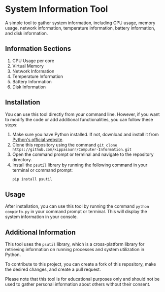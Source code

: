 # System Information Tool

A simple tool to gather system information, including CPU usage, memory usage, network information, temperature information, battery information, and disk information.

## Information Sections

1. CPU Usage per core
2. Virtual Memory
3. Network Information
4. Temperature Information
5. Battery Information
6. Disk Information

## Installation

You can use this tool directly from your command line. However, if you want to modify the code or add additional functionalities, you can follow these steps:

1. Make sure you have Python installed. If not, download and install it from [Python's official website](https://www.python.org/downloads/).
2. Clone this repository using the command `git clone https://github.com/kippasaurr/Computer-Information.git`
3. Open the command prompt or terminal and navigate to the repository directory.
4. Install the `psutil` library by running the following command in your terminal or command prompt:
   ```bash
   pip install psutil

## Usage

After installation, you can use this tool by running the command `python compinfo.py` in your command prompt or terminal. This will display the system information in your console.


## Additional Information

This tool uses the `psutil` library, which is a cross-platform library for retrieving information on running processes and system utilization in Python.

To contribute to this project, you can create a fork of this repository, make the desired changes, and create a pull request.

Please note that this tool is for educational purposes only and should not be used to gather personal information about others without their consent.
